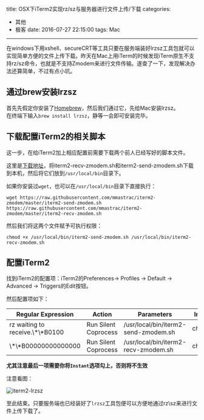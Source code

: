 title: OSX下iTerm2实现rz/sz与服务器进行文件上传/下载 
categories: 
  - 其他
  - 极客
date: 2016-07-27 22:15:00
tags: Mac
---

在windows下用xshell、secureCRT等工具只要在服务端装好lrzsz工具包就可以实现简单方便的文件上传下载。昨天在Mac上用iTerm的时候发现iTerm原生不支持rz/sz命令，也就是不支持Zmodem来进行文件传输。遂查了一下，发现解决办法还算简单，不过有点小坑。

<!--more-->

## 通过brew安装lrzsz

首先先假定你安装了[Homebrew](http://brew.sh/)，然后我们通过它，先给Mac安装lrzsz。  
在终端下输入`brew install lrzsz`，静等一会即可安装完毕。

## 下载配置iTerm2的相关脚本

这一步，在给iTerm2加上相应配置前需要下载两个前人已经写好的脚本文件。

这里是[下载地址](https://github.com/mmastrac/iterm2-zmodem)，将iterm2-recv-zmodem.sh和iterm2-send-zmodem.sh下载到本机，然后将它们放到`/usr/local/bin`目录下。

如果你安装过`wget`，也可以在`/usr/local/bin`目录下直接执行：

`wget https://raw.githubusercontent.com/mmastrac/iterm2-zmodem/master/iterm2-send-zmodem.sh https://raw.githubusercontent.com/mmastrac/iterm2-zmodem/master/iterm2-recv-zmodem.sh`

然后我们将这两个文件赋予可执行权限：

`chmod +x /usr/local/bin/iterm2-send-zmodem.sh /usr/local/bin/iterm2-recv-zmodem.sh`

## 配置iTerm2

找到iTerm2的配置项：iTerm2的Preferences-> Profiles -> Default -> Advanced -> Triggers的Edit按钮。

然后配置项如下：

|Regular Expression|Action|Parameters|Instant|
|---|---|---|---|
|rz waiting to receive.\\\*\\\*B0100|Run Silent Coprocess|/usr/local/bin/iterm2-send-zmodem.sh|checked|
|\\\*\\\*B00000000000000|Run Silent Coprocess|/usr/local/bin/iterm2-recv-zmodem.sh|checked|

**尤其注意最后一项需要你将`Instant`选项勾上，否则将不生效**

注意看图：

![iterm2-lrzsz](http://7xog0l.com1.z0.glb.clouddn.com/iterm2-lrzsz.png)

至此结束。只要服务端也已经装好了`lrzsz`工具包便可以方便地通过rz\sz来进行文件上传下载了。